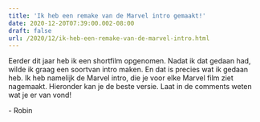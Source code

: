 ```yaml
---
title: 'Ik heb een remake van de Marvel intro gemaakt!'
date: 2020-12-20T07:39:00.002-08:00
draft: false
url: /2020/12/ik-heb-een-remake-van-de-marvel-intro.html
---
```


Eerder dit jaar heb ik een shortfilm opgenomen. Nadat ik dat gedaan had, wilde ik graag een soortvan intro maken. En dat is precies wat ik gedaan heb. Ik heb namelijk de Marvel intro, die je voor elke Marvel film ziet nagemaakt. Hieronder kan je de beste versie. Laat in de comments weten wat je er van vond!

  

  

\- Robin